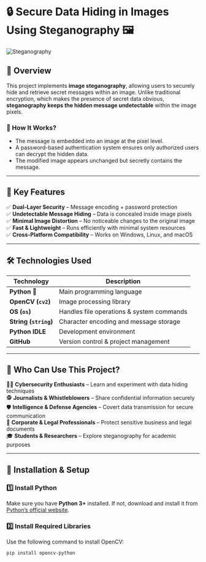 # 🔒 Secure Data Hiding in Images Using Steganography 🖼  

![Steganography](https://media.giphy.com/media/xT1XGXwdwICaPIhb0c/giphy.gif)  

## 📌 Overview  
This project implements **image steganography**, allowing users to securely hide and retrieve secret messages within an image. Unlike traditional encryption, which makes the presence of secret data obvious, **steganography keeps the hidden message undetectable** within the image pixels.  

### 🔹 How It Works?  
- The message is embedded into an image at the pixel level.  
- A password-based authentication system ensures only authorized users can decrypt the hidden data.  
- The modified image appears unchanged but secretly contains the message.  

---

## 🚀 Key Features  
✅ **Dual-Layer Security** – Message encoding + password protection  
✅ **Undetectable Message Hiding** – Data is concealed inside image pixels  
✅ **Minimal Image Distortion** – No noticeable changes to the original image  
✅ **Fast & Lightweight** – Runs efficiently with minimal system resources  
✅ **Cross-Platform Compatibility** – Works on Windows, Linux, and macOS  

---

## 🛠 Technologies Used  

| Technology  | Description |
|-------------|------------|
| **Python** 🐍 | Main programming language |
| **OpenCV (`cv2`)** | Image processing library |
| **OS (`os`)** | Handles file operations & system commands |
| **String (`string`)** | Character encoding and message storage |
| **Python IDLE** | Development environment |
| **GitHub** | Version control & project management |

---

## 🎯 Who Can Use This Project?  

👨‍💻 **Cybersecurity Enthusiasts** – Learn and experiment with data hiding techniques  
🕵️ **Journalists & Whistleblowers** – Share confidential information securely  
🛡 **Intelligence & Defense Agencies** – Covert data transmission for secure communication  
💼 **Corporate & Legal Professionals** – Protect sensitive business and legal documents  
🎓 **Students & Researchers** – Explore steganography for academic purposes  

---

## 📂 Installation & Setup  

### 1️⃣ Install Python  
Make sure you have **Python 3+** installed. If not, download and install it from [Python’s official website](https://www.python.org/downloads/).  

### 2️⃣ Install Required Libraries  
Use the following command to install OpenCV:  
```bash
pip install opencv-python
